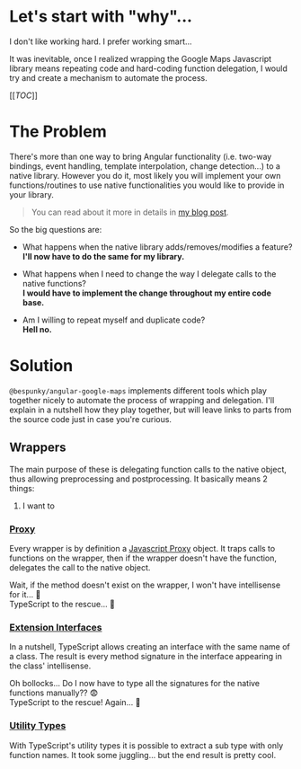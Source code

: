 # Let's start with "why"...
I don't like working hard. I prefer working smart...

It was inevitable, once I realized wrapping the Google Maps Javascript library means repeating code and hard-coding function delegation, I would try and create a mechanism to automate the process.

[[_TOC_]]

# The Problem
There's more than one way to bring Angular functionality (i.e. two-way bindings, event handling, template interpolation, change detection...) to a native library. However you do it, most likely you will implement your own functions/routines to use native functionalities you would like to provide in your library.

> You can read about it more in details in [my blog post](https://ThoughtsOfARandomPerson.com/posts/how-i-wrapped-google-maps-api).

So the big questions are:
* What happens when the native library adds/removes/modifies a feature?  
**I'll now have to do the same for my library.**

* What happens when I need to change the way I delegate calls to the native functions?  
**I would have to implement the change throughout my entire code base.**

* Am I willing to repeat myself and duplicate code?  
**Hell no.**

# Solution
`@bespunky/angular-google-maps` implements different tools which play together nicely to automate the process of wrapping and delegation. I'll explain in a nutshell how they play together, but will leave links to parts from the source code just in case you're curious.

## Wrappers
The main purpose of these is delegating function calls to the native object, thus allowing preprocessing and postprocessing. It basically means 2 things:
1. I want to 

### [Proxy](https://dev.azure.com/BeSpunky/libraries/_git/angular-google-maps?path=%2Fprojects%2Fbespunky%2Fangular-google-maps%2Fcore%2Futils%2Fproxy-utils.ts&version=GBdevelopment&line=28&lineEnd=29&lineStartColumn=1&lineEndColumn=1&lineStyle=plain)
Every wrapper is by definition a [Javascript Proxy](https://developer.mozilla.org/en-US/docs/Web/JavaScript/Reference/Global_Objects/Proxy) object. It traps calls to functions on the wrapper, then if the wrapper doesn't have the function, delegates the call to the native object.

Wait, if the method doesn't exist on the wrapper, I won't have intellisense for it... 🤔  
TypeScript to the rescue... 🙌

### [Extension Interfaces](https://dev.azure.com/BeSpunky/libraries/_git/angular-google-maps?path=%2Fprojects%2Fbespunky%2Fangular-google-maps%2Fcore%2Fmodules%2Fmap%2Fgoogle-map.ts&version=GBdevelopment&line=16&lineEnd=17&lineStartColumn=1&lineEndColumn=1&lineStyle=plain)
In a nutshell, TypeScript allows creating an interface with the same name of a class. The result is every method signature in the interface appearing in the class' intellisense.

Oh bollocks... Do I now have to type all the signatures for the native functions manually?? 😨  
TypeScript to the rescue! Again... 🙌

### [Utility Types](https://dev.azure.com/BeSpunky/libraries/_git/angular-google-maps?path=%2Fprojects%2Fbespunky%2Fangular-google-maps%2Fcore%2Fabstraction%2Ftypes%2Futils.ts&version=GBdevelopment&line=1&lineEnd=2&lineStartColumn=1&lineEndColumn=1&lineStyle=plain)
With TypeScript's utility types it is possible to extract a sub type with only function names. It took some juggling... but the end result is pretty cool.